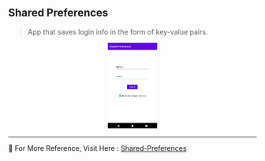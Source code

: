 ## Shared Preferences

> App that saves login info in the form of key-value pairs.

<p align="center">
    <img src="ImgSrc/Snap.jpg" width="20%" height="20%">
</p>	

---
💠 For More Reference, Visit Here : [Shared-Preferences](https://developer.android.com/reference/android/content/SharedPreferences)
